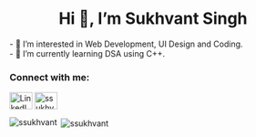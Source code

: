 <h1 align="center">Hi 👋, I’m Sukhvant Singh</h1>
- 👀 I’m interested in Web Development, UI Design and Coding.<br/>
- 🌱 I’m currently learning DSA using C++.
<h3 align="left">Connect with me:</h3>
<p align="left">
<a href="https://www.linkedin.com/in/sukhvant-singh-11707506/" target="blank"><img align="center" src="https://cdn.jsdelivr.net/npm/simple-icons@3.0.1/icons/linkedin.svg" alt="LinkedIn" height="30" width="40"/></a>
<a href="https://instagram.com/ssukhvant" target="blank"><img align="center" src="https://cdn.jsdelivr.net/npm/simple-icons@3.0.1/icons/instagram.svg" alt="ssukhvant" height="30" width="40" /></a>
</p>

<p><img align="left" src="https://github-readme-stats.vercel.app/api/top-langs?username=ssukhvant&show_icons=true&locale=en&layout=compact" alt="ssukhvant" /></p>

<p>&nbsp;<img align="center" src="https://github-readme-stats.vercel.app/api?username=ssukhvant&show_icons=true&locale=en" alt="ssukhvant" /></p>
